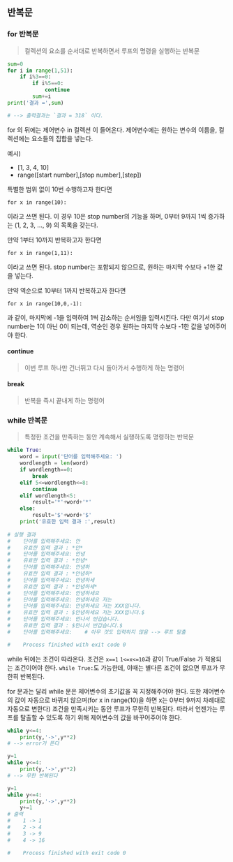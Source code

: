 ## 반복문

### for 반복문

> 컬렉션의 요소를 순서대로 반복하면서 루프의 명령을 실행하는 반복문

```python
sum=0
for i in range(1,51):
    if i%3==0:
        if i%5==0:
            continue
        sum+=i
print('결과 =',sum)

# --> 출력결과는 `결과 = 318` 이다.
```

for 의 뒤에는 제어변수 in 컬렉션 이 들어온다. 제어변수에는 원하는 변수의 이름을, 컬렉션에는 요소들의 집합을 넣는다.

예시)

- [1, 3, 4, 10]
- range([start number],[stop number],[step])

특별한 범위 없이 10번 수행하고자 한다면

`for x in range(10):`

이라고 쓰면 된다. 이 경우 10은 stop number의 기능을 하며, 0부터 9까지 1씩 증가하는 (1, 2, 3, ..., 9) 의 목록을 갖는다.

만약 1부터 10까지 반복하고자 한다면

`for x in range(1,11):`

이라고 쓰면 된다. stop number는 포함되지 않으므로, 원하는 마지막 수보다 +1한 값을 넣는다.

만약 역순으로 10부터 1까지 반복하고자 한다면

`for x in range(10,0,-1):`

과 같이, 마지막에 -1을 입력하여 1씩 감소하는 순서임을 입력시킨다. 다만 여기서 stop number는 1이 아닌 0이 되는데, 역순인 경우 원하는 마지막 수보다 -1한 값을 넣어주어야 한다.

#### continue

> 이번 루프 하나만 건너뛰고 다시 돌아가서 수행하게 하는 명령어

#### break

> 반복을 즉시 끝내게 하는 명령어



### while 반복문

> 특정한 조건을 만족하는 동안 계속해서 실행하도록 명령하는 반복문

``` python
while True:
    word = input('단어를 입력해주세요: ')
    wordlength = len(word)
    if wordlength==0:
        break
    elif 5<=wordlength<=8:
        continue
    elif wordlength<5:
        result='*'+word+'*'
    else:
        result='$'+word+'$'
    print('유효한 입력 결과 :',result)
   
# 실행 결과
#    단어를 입력해주세요: 안
#    유효한 입력 결과 : *안*
#    단어를 입력해주세요: 안녕
#    유효한 입력 결과 : *안녕*
#    단어를 입력해주세요: 안녕하
#    유효한 입력 결과 : *안녕하*
#    단어를 입력해주세요: 안녕하세
#    유효한 입력 결과 : *안녕하세*
#    단어를 입력해주세요: 안녕하세요
#    단어를 입력해주세요: 안녕하세요 저는
#    단어를 입력해주세요: 안녕하세요 저는 XXX입니다.
#    유효한 입력 결과 : $안녕하세요 저는 XXX입니다.$
#    단어를 입력해주세요: 만나서 반갑습니다.
#    유효한 입력 결과 : $만나서 반갑습니다.$
#    단어를 입력해주세요:    # 아무 것도 입력하지 않음 --> 루프 탈출

#    Process finished with exit code 0
```

while 뒤에는 조건이 따라온다. 조건은 `x==1` `1<=x<=10`과 같이 True/False 가 적용되는 조건이어야 한다. `while True:`도 가능한데, 이때는 별다른 조건이 없으면 루프가 무한히 반복된다.

for 문과는 달리 while 문은 제어변수의 초기값을 꼭 지정해주어야 한다. 또한 제어변수의 값이 자동으로 바뀌지 않으며(for x in range(10)을 하면 x는 0부터 9까지 차례대로 자동으로 변한다) 조건을 만족시키는 동안 루프가 무한히 반복된다.  따라서 언젠가는 루프를 탈출할 수 있도록 하기 위해 제어변수의 값을 바꾸어주어야 한다.

``` python
while y<=4:
    print(y,'->',y**2)
# --> error가 뜬다

y=1
while y<=4:
    print(y,'->',y**2)
# --> 무한 반복된다

y=1
while y<=4:
    print(y,'->',y**2)
    y+=1
# 출력
#    1 -> 1
#    2 -> 4
#    3 -> 9
#    4 -> 16

#    Process finished with exit code 0
```


